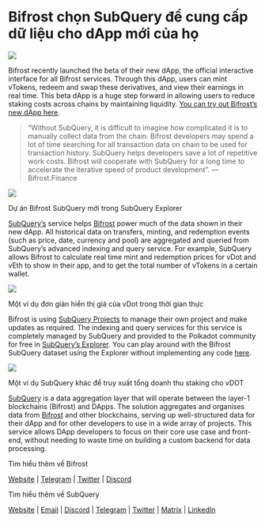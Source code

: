 # Bifrost chọn SubQuery để cung cấp dữ liệu cho dApp mới của họ

![](https://miro.medium.com/max/1400/0*nqNosmn0y7FHOI42)

Bifrost recently launched the beta of their new dApp, the official interactive interface for all Bifrost services. Through this dApp, users can mint vTokens, redeem and swap these derivatives, and view their earnings in real time. This beta dApp is a huge step forward in allowing users to reduce staking costs across chains by maintaining liquidity. [You can try out Bifrost’s new dApp here](https://apps.bifrost.finance/).

> “Without SubQuery, it is difficult to imagine how complicated it is to manually collect data from the chain. Bifrost developers may spend a lot of time searching for all transaction data on chain to be used for transaction history. SubQuery helps developers save a lot of repetitive work costs. Bifrost will cooperate with SubQuery for a long time to accelerate the iterative speed of product development”. — Bifrost.Finance


![](https://miro.medium.com/max/1400/0*_JK-h0rjef6rk1ot)

Dự án Bifrost SubQuery mới trong SubQuery Explorer

[SubQuery’s](https://subquery.network/) service helps [Bifrost](https://bifrost.finance/) power much of the data shown in their new dApp. All historical data on transfers, minting, and redemption events (such as price, date, currency and pool) are aggregated and queried from SubQuery’s advanced indexing and query service. For example, SubQuery allows Bifrost to calculate real time mint and redemption prices for vDot and vEth to show in their app, and to get the total number of vTokens in a certain wallet.

![](https://miro.medium.com/max/1400/0*WIxvwcgPIHzCf0E3)

Một ví dụ đơn giản hiển thị giá của vDot trong thời gian thực

Bifrost is using [SubQuery Projects](https://project.subquery.network/) to manage their own project and make updates as required. The indexing and query services for this service is completely managed by SubQuery and provided to the Polkadot community for free in [SubQuery’s Explorer](https://explorer.subquery.network/). You can play around with the Bifrost SubQuery dataset using the Explorer without implementing any code [here](https://explorer.subquery.network/subquery/bifrost-finance/subql).

![](https://miro.medium.com/max/1400/0*J9Rao6oyFMxVNWzZ)

Một ví dụ SubQuery khác để truy xuất tổng doanh thu staking cho vDOT

[SubQuery](https://subquery.network/) is a data aggregation layer that will operate between the layer-1 blockchains (Bifrost) and DApps. The solution aggregates and organises data from [Bifrost](https://bifrost.finance/) and other blockchains, serving up well-structured data for their dApp and for other developers to use in a wide array of projects. This service allows DApp developers to focus on their core use case and front-end, without needing to waste time on building a custom backend for data processing.

Tìm hiểu thêm về Bifrost

[Website](https://bifrost.finance/) | [Telegram](https://t.me/bifrost_finance) | [Twitter](https://twitter.com/bifrost_finance) | [Discord](https://discord.gg/XjnjdKBNXj)

Tìm hiểu thêm về SubQuery

[Website](https://subquery.network/) | [Email](mailto:hello@subquery.network) | [Discord](https://discord.com/invite/78zg8aBSMG) | [Telegram](https://t.me/subquerynetwork) | [Twitter](https://twitter.com/subquerynetwork) | [Matrix](https://matrix.to/#/#subquery:matrix.org) | [LinkedIn](https://www.linkedin.com/company/subquery)
